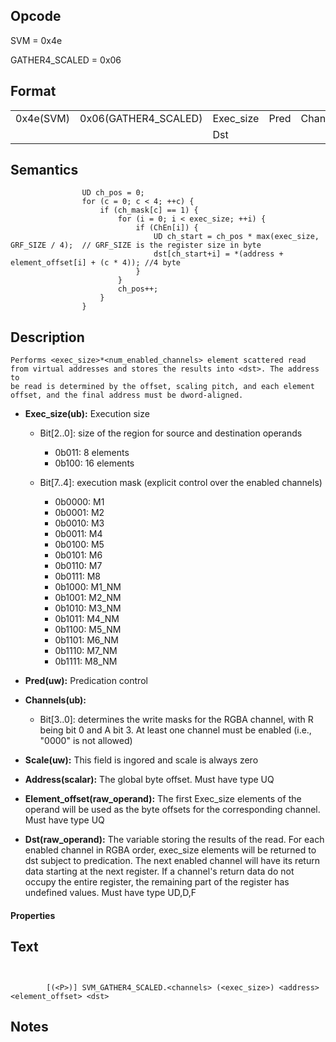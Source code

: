 <!---======================= begin_copyright_notice ============================

Copyright (c) 2019-2021 Intel Corporation

Permission is hereby granted, free of charge, to any person obtaining a copy
of this software and associated documentation files (the "Software"),
to deal in the Software without restriction, including without limitation
the rights to use, copy, modify, merge, publish, distribute, sublicense,
and/or sell copies of the Software, and to permit persons to whom
the Software is furnished to do so, subject to the following conditions:

The above copyright notice and this permission notice shall be included
in all copies or substantial portions of the Software.

THE SOFTWARE IS PROVIDED "AS IS", WITHOUT WARRANTY OF ANY KIND, EXPRESS OR
IMPLIED, INCLUDING BUT NOT LIMITED TO THE WARRANTIES OF MERCHANTABILITY,
FITNESS FOR A PARTICULAR PURPOSE AND NONINFRINGEMENT. IN NO EVENT SHALL THE
AUTHORS OR COPYRIGHT HOLDERS BE LIABLE FOR ANY CLAIM, DAMAGES OR OTHER
LIABILITY, WHETHER IN AN ACTION OF CONTRACT, TORT OR OTHERWISE, ARISING
FROM, OUT OF OR IN CONNECTION WITH THE SOFTWARE OR THE USE OR OTHER DEALINGS
IN THE SOFTWARE.

============================= end_copyright_notice ==========================-->

 

## Opcode

  SVM = 0x4e

  GATHER4_SCALED = 0x06

## Format

| | | | | | | |
| --- | --- | --- | --- | --- | --- | --- |
| 0x4e(SVM) | 0x06(GATHER4_SCALED) | Exec_size | Pred | Channels | Scale | Address | Element_offset |
|           |                      | Dst       |      |          |       |         |                |


## Semantics




                    UD ch_pos = 0;
                    for (c = 0; c < 4; ++c) {
                        if (ch_mask[c] == 1) {
                            for (i = 0; i < exec_size; ++i) {
                                if (ChEn[i]) {
                                    UD ch_start = ch_pos * max(exec_size, GRF_SIZE / 4);  // GRF_SIZE is the register size in byte
                                    dst[ch_start+i] = *(address + element_offset[i] + (c * 4)); //4 byte
                                }
                            }
                            ch_pos++;
                        }
                    }

## Description



    Performs <exec_size>*<num_enabled_channels> element scattered read
    from virtual addresses and stores the results into <dst>. The address to
    be read is determined by the offset, scaling pitch, and each element
    offset, and the final address must be dword-aligned.

- **Exec_size(ub):** Execution size
 
  - Bit[2..0]: size of the region for source and destination operands
 
    - 0b011:  8 elements 
    - 0b100:  16 elements 
  - Bit[7..4]: execution mask (explicit control over the enabled channels)
 
    - 0b0000:  M1 
    - 0b0001:  M2 
    - 0b0010:  M3 
    - 0b0011:  M4 
    - 0b0100:  M5 
    - 0b0101:  M6 
    - 0b0110:  M7 
    - 0b0111:  M8 
    - 0b1000:  M1_NM 
    - 0b1001:  M2_NM 
    - 0b1010:  M3_NM 
    - 0b1011:  M4_NM 
    - 0b1100:  M5_NM 
    - 0b1101:  M6_NM 
    - 0b1110:  M7_NM 
    - 0b1111:  M8_NM
- **Pred(uw):** Predication control

- **Channels(ub):** 
 
  - Bit[3..0]: determines the write masks for the RGBA channel, with R being bit 0 and A bit 3. At least one channel must be enabled (i.e., "0000" is not allowed)

- **Scale(uw):** This field is ingored and scale is always zero

- **Address(scalar):** The global byte offset. Must have type UQ

- **Element_offset(raw_operand):** The first Exec_size elements of the operand will be used as the byte offsets for the corresponding channel. Must have type UQ

- **Dst(raw_operand):** The variable storing the results of the read. For each enabled channel in RGBA order, exec_size elements will be returned to dst subject to predication. The next enabled channel will have its return data starting at the next register. If a channel's return data do not occupy the entire register, the remaining part of the register has undefined values. Must have type UD,D,F

#### Properties


## Text
```
    

		[(<P>)] SVM_GATHER4_SCALED.<channels> (<exec_size>) <address> <element_offset> <dst>
```



## Notes


